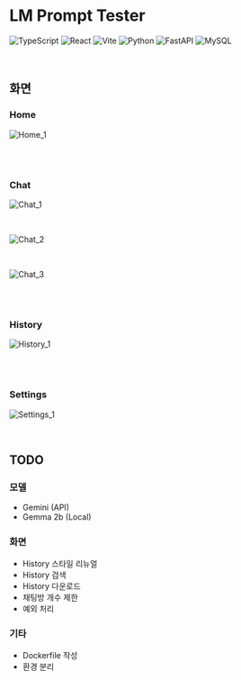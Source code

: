 # LM Prompt Tester

![TypeScript](https://img.shields.io/badge/TypeScript-3178C6?style=flat-square&logo=typescript&logoColor=white)
![React](https://img.shields.io/badge/React-20232A?style=flat-square&logo=react&logoColor=61DAFB)
![Vite](https://img.shields.io/badge/Vite-B73BFE?style=flat-square&logo=vite&logoColor=FFD62E)
![Python](https://img.shields.io/badge/Python-3776AB?style=flat-square&logo=python&logoColor=white)
![FastAPI](https://img.shields.io/badge/FastAPI-009688?style=flat-square&logo=fastapi&logoColor=white)
![MySQL](https://img.shields.io/badge/MySQL-4479A1?style=flat-square&logo=mysql&logoColor=white)

<br>

## 화면

### Home

![Home_1](https://github.com/gangjoohyeong/lm-prompt-tester/assets/93419379/ad03c5c7-bd5e-4962-8888-d5431508a541)

<br><br>

### Chat

![Chat_1](https://github.com/gangjoohyeong/lm-prompt-tester/assets/93419379/85e6334c-0253-492c-94f4-a51e5d2dc10d)

<br>

![Chat_2](https://github.com/gangjoohyeong/lm-prompt-tester/assets/93419379/62332fb3-a26d-4bfa-86dc-a7d5217f9cad)

<br>

![Chat_3](https://github.com/gangjoohyeong/lm-prompt-tester/assets/93419379/fb7c70f8-b5cf-45d9-8c77-4cbd19f797d7)

<br><br>

### History

![History_1](https://github.com/gangjoohyeong/lm-prompt-tester/assets/93419379/de135682-d295-49cf-99b9-9b6f44347d0d)

<br><br>


### Settings

![Settings_1](https://github.com/gangjoohyeong/lm-prompt-tester/assets/93419379/7153b35c-8c8a-4ce6-b486-8208a7e9155c)

<br>


## TODO

### 모델
  
- Gemini (API)
- Gemma 2b (Local)

### 화면

- History 스타일 리뉴얼
- History 검색
- History 다운로드
- 채팅방 개수 제한
- 예외 처리

### 기타

- Dockerfile 작성
- 환경 분리
